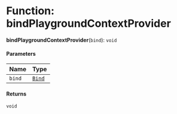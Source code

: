 # Function: bindPlaygroundContextProvider

**bindPlaygroundContextProvider**(`bind`): `void`

#### Parameters

| Name | Type |
| :------ | :------ |
| `bind` | [`Bind`](/auto-docs/editor/types/interfaces.Bind.md) |

#### Returns

`void`

